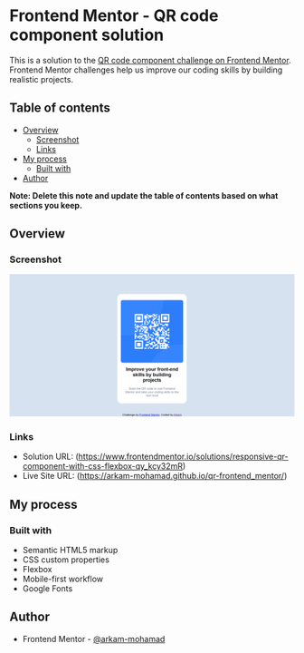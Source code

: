# Frontend Mentor - QR code component solution

This is a solution to the [QR code component challenge on Frontend Mentor](https://www.frontendmentor.io/challenges/qr-code-component-iux_sIO_H). Frontend Mentor challenges help us improve our coding skills by building realistic projects. 

## Table of contents

- [Overview](#overview)
  - [Screenshot](#screenshot)
  - [Links](#links)
- [My process](#my-process)
  - [Built with](#built-with)
- [Author](#author)

**Note: Delete this note and update the table of contents based on what sections you keep.**

## Overview

### Screenshot

![](./arkam-mohamad.github.io_qr-frontend_mentor_.png)


### Links

- Solution URL: (https://www.frontendmentor.io/solutions/responsive-qr-component-with-css-flexbox-qy_kcy32mR)
- Live Site URL: (https://arkam-mohamad.github.io/qr-frontend_mentor/)

## My process

### Built with

- Semantic HTML5 markup
- CSS custom properties
- Flexbox
- Mobile-first workflow
- Google Fonts


## Author

- Frontend Mentor - [@arkam-mohamad](https://www.frontendmentor.io/profile/arkam-mohamad)
